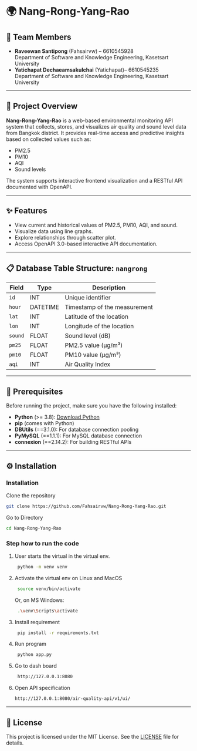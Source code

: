 # 🌍 Nang-Rong-Yang-Rao

## 👥 Team Members

- **Raveewan Santipong** (Fahsairvw) – 6610545928  
  Department of Software and Knowledge Engineering, Kasetsart University  
- **Yatichapat Dechaeamsakulchai** (Yatichapat)– 6610545235  
  Department of Software and Knowledge Engineering, Kasetsart University  

---

## 📖 Project Overview

**Nang-Rong-Yang-Rao** is a web-based environmental monitoring API system that collects, stores, and visualizes air quality and sound level data from Bangkok district. It provides real-time access and predictive insights based on collected values such as:

- PM2.5
- PM10
- AQI
- Sound levels

The system supports interactive frontend visualization and a RESTful API documented with OpenAPI.

---

## ✨ Features

- View current and historical values of PM2.5, PM10, AQI, and sound.
- Visualize data using line graphs.
- Explore relationships through scatter plot.
- Access OpenAPI 3.0-based interactive API documentation.

---
## 📋 Database Table Structure: `nangrong`

| Field    | Type     | Description                         |
|----------|----------|-------------------------------------|
| `id`     | INT      | Unique identifier                   |
| `hour`   | DATETIME | Timestamp of the measurement        |
| `lat`    | INT      | Latitude of the location            |
| `lon`    | INT      | Longitude of the location           |
| `sound`  | FLOAT    | Sound level (dB)                    |
| `pm25`   | FLOAT    | PM2.5 value (μg/m³)                 |
| `pm10`   | FLOAT    | PM10 value (μg/m³)                  |
| `aqi`    | INT      | Air Quality Index                   |

---

## 🧰 Prerequisites

Before running the project, make sure you have the following installed:

- **Python** (>= 3.8): [Download Python](https://www.python.org/)
- **pip** (comes with Python)
- **DBUtils** (==3.1.0): For database connection pooling  
- **PyMySQL** (==1.1.1): For MySQL database connection
- **connexion** (==2.14.2): For building RESTful APIs

---

## ⚙️ Installation

### Installation
Clone the repository

```bash
git clone https://github.com/Fahsairvw/Nang-Rong-Yang-Rao.git 
```

Go to Directory

``` bash
cd Nang-Rong-Yang-Rao 
```

### Step how to run the code
1. User starts the virtual in the virtual env. 

   ``` bash
    python -m venv venv 
   ```
2. Activate the virtual env on Linux and MacOS

   ```bash
    source venv/bin/activate 
   ```
 
    Or, on MS Windows:

   ```bash
    .\venv\Scripts\activate
   ```
3. Install requirement
 
   ```bash
    pip install -r requirements.txt
   ```
4. Run program
   
   ```bash
    python app.py
   ```
5. Go to dash board

   ```bash
    http://127.0.0.1:8080
   ```

6. Open API specification

   ```bash
   http://127.0.0.1:8080/air-quality-api/v1/ui/
   ```
---
## 📄 License
This project is licensed under the MIT License. See the [LICENSE](LICENSE) file for details.
